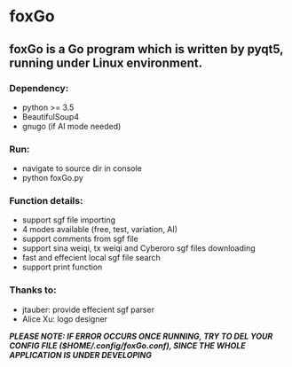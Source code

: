 # foxGo

## foxGo is a Go program which is written by pyqt5, running under Linux environment.

### Dependency:
* python >= 3.5
* BeautifulSoup4
* gnugo (if AI mode needed)

### Run:
* navigate to source dir in console
* python foxGo.py

### Function details:
* support sgf file importing
* 4 modes available (free, test, variation, AI)
* support comments from sgf file
* support sina weiqi, tx weiqi and Cyberoro sgf files downloading
* fast and effecient local sgf file search
* support print function

### Thanks to:
* jtauber: provide effecient sgf parser
* Alice Xu: logo designer

***PLEASE NOTE: IF ERROR OCCURS ONCE RUNNING, TRY TO DEL YOUR CONFIG FILE ($HOME/.config/foxGo.conf), SINCE THE WHOLE APPLICATION IS UNDER DEVELOPING***
